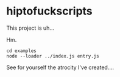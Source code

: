 # hiptofuckscripts

This project is uh...





Hm.


```
cd examples
node --loader ../index.js entry.js
```

See for yourself the atrocity I've created....
